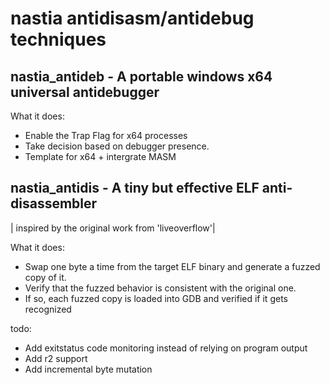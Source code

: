 # nastia antidisasm/antidebug techniques

## nastia_antideb - A portable windows x64 universal antidebugger

What it does:
- Enable the Trap Flag for x64 processes 
- Take decision based on debugger presence.
- Template for x64 + intergrate MASM
 
## nastia_antidis - A tiny but effective ELF anti-disassembler

| inspired by the original work from 'liveoverflow'|

What it does:
- Swap one byte a time from the target ELF binary and generate a fuzzed copy of it.
- Verify that the fuzzed behavior is consistent with the original one.
- If so, each fuzzed copy is loaded into GDB and verified if it gets recognized
 
todo:

- Add exitstatus code monitoring instead of relying on program output
- Add r2 support
- Add incremental byte mutation 
